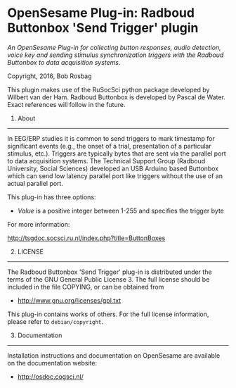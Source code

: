 OpenSesame Plug-in: Radboud Buttonbox 'Send Trigger' plugin
==========

*An OpenSesame Plug-in for collecting button responses, audio detection, voice key and sending stimulus synchronization triggers with the Radboud Buttonbox to data acquisition systems.*  

Copyright, 2016, Bob Rosbag  

This plugin makes use of the RuSocSci python package developed by Wilbert van der Ham. Radboud Buttonbox is developed by Pascal de Water. Exact references will follow in the future. 

1. About
--------

In EEG/ERP studies it is common to send triggers to mark timestamp for significant events (e.g., the onset of a trial, presentation of a particular stimulus, etc.). Triggers are typically bytes that are sent via the parallel port to data acquisition systems.
The Technical Support Group (Radboud University, Social Sciences) developed an USB Arduino based Buttonbox which can send low latency parallel port like triggers without the use of an actual parallel port.  

This plug-in has three options:
- *Value* is a positive integer between 1-255 and specifies the trigger byte


For more information:

<http://tsgdoc.socsci.ru.nl/index.php?title=ButtonBoxes>


2. LICENSE
----------

The Radboud Buttonbox 'Send Trigger' plug-in is distributed under the terms of the GNU General Public License 3.
The full license should be included in the file COPYING, or can be obtained from

- <http://www.gnu.org/licenses/gpl.txt>

This plug-in contains works of others. For the full license information, please
refer to `debian/copyright`.


3. Documentation
----------------

Installation instructions and documentation on OpenSesame are available on the documentation website:

- <http://osdoc.cogsci.nl/>
